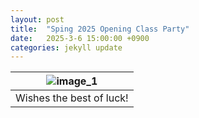 ```yaml
---
layout: post
title:  "Sping 2025 Opening Class Party"
date:   2025-3-6 15:00:00 +0900
categories: jekyll update
---
```


| ![image_1](https://github.com/Inha-ERE/cure.github.io/blob/main/_images/Sping2025_개강파티.jpg?raw=true) | 
|:--:| 
| Wishes the best of luck!| 